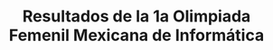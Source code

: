 ---
layout: page
title: Resultados de la 1a Olimpiada Femenil Mexicana de Informática
navtitle: Resultados 2022
redirect_to: /resultados/2022
---
